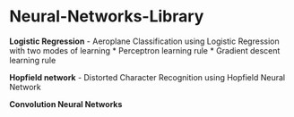# Neural-Networks-Library

**Logistic Regression** - Aeroplane Classification using Logistic Regression with two modes of learning
                          *      Perceptron learning rule
                          *      Gradient descent learning rule

**Hopfield network** - Distorted Character Recognition using Hopfield Neural Network

**Convolution Neural Networks**
